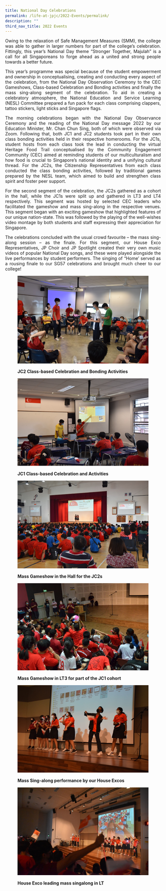 ```yaml
---
title: National Day Celebrations
permalink: /life-at-jpjc/2022-Events/permalink/
description: ""
third_nav_title: 2022 Events
---
```

<div align=justify>
	
Owing to the relaxation of Safe Management Measures (SMM), the college was able to gather in larger numbers for part of the college’s celebration. Fittingly, this year’s National Day theme “Stronger Together, Majulah” is a call for all Singaporeans to forge ahead as a united and strong people towards a better future.

This year’s programme was special because of the student empowerment and ownership in conceptualising, creating and conducting every aspect of the celebration, from the National Day Observation Ceremony to the CEC Gameshows, Class-based Celebration and Bonding activities and finally the mass sing-along segment of the celebration. To aid in creating a celebratory atmosphere, the National Education and Service Learning (NESL) Committee prepared a fun pack for each class comprising clappers, tattoo stickers, light sticks and Singapore flags. 

The morning celebrations began with the National Day Observance Ceremony and the reading of the National Day message 2022 by our Education Minister, Mr. Chan Chun Sing, both of which were observed via Zoom. Following that, both JC1 and JC2 students took part in their own class bonding activities held in their respective homerooms. For the JC1s, student hosts from each class took the lead in conducting the virtual Heritage Food Trail conceptualised by the Community Engagement Community (CEC) aimed at reminding students of our multiculturalism and how food is crucial to Singapore’s national identity and a unifying cultural thread.  For the JC2s, the Citizenship Representatives from each class conducted the class bonding activities, followed by traditional games prepared by the NESL team, which aimed to build and strengthen class spirit and foster peer support. 

For the second segment of the celebration, the JC2s gathered as a cohort in the hall, while the JC1s were split up and gathered in LT3 and LT4 respectively. This segment was hosted by selected CEC leaders who facilitated the gameshow and mass sing-along in the respective venues. This segment began with an exciting gameshow that highlighted features of our unique nation-state. This was followed by the playing of the well-wishes video montage by both students and staff expressing their appreciation for Singapore. 

The celebrations concluded with the usual crowd favourite – the mass sing-along session – as the finale. For this segment, our House Exco Representatives, JP Choir and JP Spotlight created their very own music videos of popular National Day songs, and these were played alongside the live performances by student performers. The singing of “Home’ served as a rousing finale to our SG57 celebrations and brought much cheer to our college!
	</div>
	
<figure>
	
![](/images/Life%20@%20JPJC/2022%20Events/National%20Day%20Celebrations/Photo%201.jpg)
<figcaption><strong>JC2 Class-based Celebration and Bonding Activities</strong></figcaption>
	</figure>

<figure>
	
![](/images/Life%20@%20JPJC/2022%20Events/National%20Day%20Celebrations/Photo%202.jpg)
	<figcaption><strong>JC1 Class-based Celebration and Activities</strong></figcaption>
	</figure>

<figure>
	
![](/images/Life%20@%20JPJC/2022%20Events/National%20Day%20Celebrations/Photo%203.jpg)
<figcaption><strong>Mass Gameshow in the Hall for the JC2s</strong></figcaption>
	

![](/images/Life%20@%20JPJC/2022%20Events/National%20Day%20Celebrations/Photo%204.jpg)
	<figcaption><strong>Mass Gameshow in LT3 for part of the JC1 cohort</strong></figcaption>

![](/images/Life%20@%20JPJC/2022%20Events/National%20Day%20Celebrations/Photo%205.jpg)
	<figcaption><strong>Mass Sing-along performance by our House Excos</strong></figcaption>

![](/images/Life%20@%20JPJC/2022%20Events/National%20Day%20Celebrations/Photo%206%20House%20Exco%20leading%20mass%20singalong%20in%20LT.jpg)
	<figcaption><strong>House Exco leading mass singalong in LT</strong></figcaption>
	</figure>